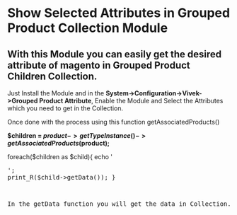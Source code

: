 # Show Selected Attributes in Grouped Product Collection Module

## With this Module you can easily get the desired attribute of magento in Grouped Product Children Collection.

Just Install the Module and in the **System->Configuration->Vivek->Grouped Product Attribute**, Enable the Module and Select the Attributes which you need to get in the Collection.

Once done with the process using this function getAssociatedProducts()

**$children = $product->getTypeInstance()->getAssociatedProducts($product);**

foreach($children as $child){
 echo '<pre/>';
 print_R($child->getData());
}

In the getData function you will get the data in Collection.





